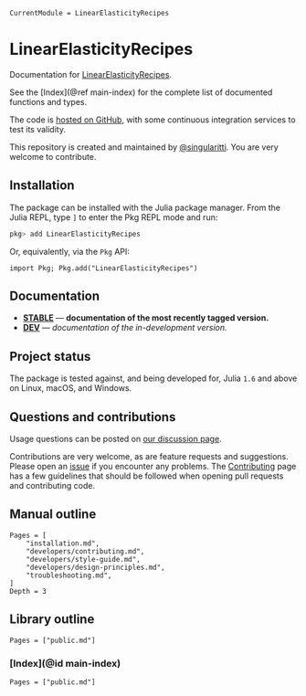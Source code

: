 ```@meta
CurrentModule = LinearElasticityRecipes
```

# LinearElasticityRecipes

Documentation for [LinearElasticityRecipes](https://github.com/MineralsCloud/LinearElasticityRecipes.jl).

See the [Index](@ref main-index) for the complete list of documented functions
and types.

The code is [hosted on GitHub](https://github.com/MineralsCloud/LinearElasticityRecipes.jl),
with some continuous integration services to test its validity.

This repository is created and maintained by [@singularitti](https://github.com/singularitti).
You are very welcome to contribute.

## Installation

The package can be installed with the Julia package manager.
From the Julia REPL, type `]` to enter the Pkg REPL mode and run:

```julia
pkg> add LinearElasticityRecipes
```

Or, equivalently, via the `Pkg` API:

```@repl
import Pkg; Pkg.add("LinearElasticityRecipes")
```

## Documentation

- [**STABLE**](https://MineralsCloud.github.io/LinearElasticityRecipes.jl/stable) — **documentation of the most recently tagged version.**
- [**DEV**](https://MineralsCloud.github.io/LinearElasticityRecipes.jl/dev) — _documentation of the in-development version._

## Project status

The package is tested against, and being developed for, Julia `1.6` and above on Linux,
macOS, and Windows.

## Questions and contributions

Usage questions can be posted on
[our discussion page](https://github.com/MineralsCloud/LinearElasticityRecipes.jl/discussions).

Contributions are very welcome, as are feature requests and suggestions. Please open an
[issue](https://github.com/MineralsCloud/LinearElasticityRecipes.jl/issues)
if you encounter any problems. The [Contributing](@ref) page has
a few guidelines that should be followed when opening pull requests and contributing code.

## Manual outline

```@contents
Pages = [
    "installation.md",
    "developers/contributing.md",
    "developers/style-guide.md",
    "developers/design-principles.md",
    "troubleshooting.md",
]
Depth = 3
```

## Library outline

```@contents
Pages = ["public.md"]
```

### [Index](@id main-index)

```@index
Pages = ["public.md"]
```
